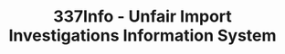 ---
bigquery: https://console.cloud.google.com/bigquery?p=patents-public-data&d=usitc_investigations&page=dataset&project=sheets-management-319211
citation: US International Trade Commission 337Info Unfair Import Investigations Information
  System
contributors: US International Trade Comission
cost: None
description: US International Trade Commission 337Info Unfair Import Investigations
  Information System contains data on investigations done under Section 337. Section
  337 declares the infringement of certain statutory intellectual property rights
  and other forms of unfair competition in import trade to be unlawful practices.
  Most Section 337 investigations involve allegations of patent or registered trademark
  infringement.
documentation: FAQ and tutorial available on the site
last_edit: Mon, 04 Apr 2022 19:10:40 GMT
location: https://pubapps2.usitc.gov/337external/
maintained_by: US International Trade Comission
schema_fields: '[''finalDetViolation'', ''scheduledStartDateEvidHear'', ''scheduledEndDateEvidHear'',
  ''ouiiAttorney'', ''startDateMarkmanHearing'', ''actualEndDateEvidHear'', ''patentNumber'',
  ''teoIdDueDate'', ''issueDateOtherNonFinal'', ''investigationTermDate'', ''investigationType'',
  ''dateComplaintFiled'', ''endDateMarkmanHearing'', ''id'', ''dateOfPublicationFrNotice'',
  ''htsNumbers'', ''ouiiParticipation'', ''internalRemand'', ''finalDetNoViolation'',
  ''currentActiveALJ'', ''trademarkNumbers'', ''cafcAppeals'', ''title'', ''investigationNo'',
  ''targetDate'', ''respondent'', ''teoProceedingInvolved'', ''reportingRequirements'',
  ''currentStatus'', ''aljAssigned'', ''lastUpdated'', ''actualStartDateEvidHear'',
  ''complainant'', ''teoReliefGranted'', ''dateCreated'', ''copyrightNumbers'', ''gcAttorney'',
  ''teoIdIssueDate'', ''publication_number'', ''patentNumbers'', ''docketNo'', ''finalIdOnViolationIssue'',
  ''invUnfairAct'', ''markmanHearing'', ''finalIdOnViolationDue'']'
shortname: unfair_import_investigations
tags:
- import
- legal
- trade
timeframe: 2008-2021 (prior to 2008 downloadable as a JSON file)
title: 337Info - Unfair Import Investigations Information System
uuid: 2721f5ec-e599-4890-9265-9706719fc71e
---